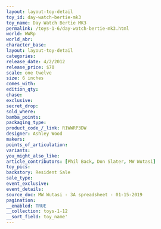 ```yaml
---
layout: layout-toy-detail 
toy_id: day-watch-bertie-mk3
toy_name: Day Watch Bertie MK3
permalink: /toys-1-6/day-watch-bertie-mk3.html
world: WWRp
world_abr: 
character_base: 
layout: layout-toy-detail
categories: 
release_date: 4/2/2012
release_price: $70 
scale: one twelve
size: 6 inches
comes_with: 
edition_qty: 
chase: 
exclusive: 
secret_drop: 
sold_where: 
bamba_points: 
packaging_type: 
product_code_/_link: R1WWRP3DW
designer: Ashley Wood
makers: 
points_of_articulation: 
variants: 
you_might_also_like: 
article_contributors: [Phil Back, Don Slater, MW Wutasi]
toy_pics: 
backstory: Resident Sale
sale_type: 
event_exclusive: 
event_details: 
source_doc: MW Wutasi - 3A spreadsheet - 01-15-2019
pagination: 
__enabled: TRUE
__collection: toys-1-12
__sort_field: toy_name'
---
```

